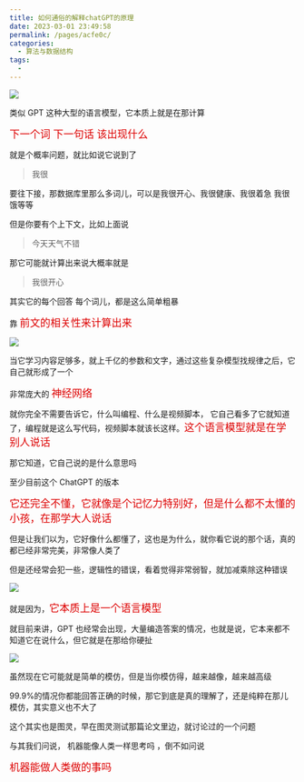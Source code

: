 ```yaml
---
title: 如何通俗的解释chatGPT的原理
date: 2023-03-01 23:49:58
permalink: /pages/acfe0c/
categories:
  - 算法与数据结构
tags:
  - 
---
```

![](https://gcy-1306312261.cos.ap-chengdu.myqcloud.com/blog/20230302100049.png)

类似 GPT 这种大型的语言模型，它本质上就是在那计算

<font color=#dd0000 size=4>下一个词 下一句话 该出现什么</font>

就是个概率问题，就比如说它说到了

> 我很

要往下接，那数据库里那么多词儿，可以是我很开心、我很健康、我很着急 我很饿等等

但是你要有个上下文，比如上面说

> 今天天气不错

那它可能就计算出来说大概率就是

> 我很开心

其实它的每个回答 每个词儿，都是这么简单粗暴

靠 <font color=#dd0000 size=4>前文的相关性来计算出来</font>

![](https://gcy-1306312261.cos.ap-chengdu.myqcloud.com/blog/20230302101043.png)

当它学习内容足够多，就上千亿的参数和文字，通过这些复杂模型找规律之后，它自己就形成了一个

非常庞大的 <font color=#dd0000 size=4>神经网络</font>

就你完全不需要告诉它，什么叫编程、什么是视频脚本， 它自己看多了它就知道了，编程就是这么写代码，视频脚本就该长这样。<font color=#dd0000 size=4>这个语言模型就是在学别人说话</font>

那它知道，它自己说的是什么意思吗

至少目前这个 ChatGPT 的版本

<font color=#dd0000 size=4>它还完全不懂，它就像是个记忆力特别好，但是什么都不太懂的小孩，在那学大人说话 </font>

但是让我们以为，它好像什么都懂了，这也是为什么，就你看它说的那个话，真的都已经非常完美，非常像人类了

但是还经常会犯一些，逻辑性的错误，看着觉得非常弱智，就加减乘除这种错误

![](https://gcy-1306312261.cos.ap-chengdu.myqcloud.com/blog/20230302100708.png)

就是因为，<font color=#dd0000 size=4>它本质上是一个语言模型</font>

就目前来讲，GPT 也经常会出现，大量编造答案的情况，也就是说，它本来都不知道它在说什么，但它就是在那给你硬扯

![](https://gcy-1306312261.cos.ap-chengdu.myqcloud.com/blog/20230302101901.png)

虽然现在它可能就是简单的模仿，但是当你模仿得，越来越像，越来越高级

99.9%的情况你都能回答正确的时候，那它到底是真的理解了，还是纯粹在那儿模仿，其实意义也不大了

这个其实也是图灵，早在图灵测试那篇论文里边，就讨论过的一个问题

与其我们问说， 机器能像人类一样思考吗 ，倒不如问说

<font color=#dd0000 size=4>机器能做人类做的事吗</font>
